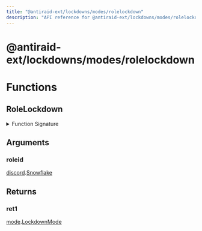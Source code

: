 ```yaml
---
title: "@antiraid-ext/lockdowns/modes/rolelockdown"
description: "API reference for @antiraid-ext/lockdowns/modes/rolelockdown"
---
```


<div id="@antiraid-ext/lockdowns/modes/rolelockdown"></div>

# @antiraid-ext/lockdowns/modes/rolelockdown

<div id="Functions"></div>

# Functions

<div id="RoleLockdown"></div>

## RoleLockdown

<details>
<summary>Function Signature</summary>

```luau
function RoleLockdown(roleid: discord.Snowflake) -> mode.LockdownMode end
```

</details>

<div id="Arguments"></div>

## Arguments

<div id="roleid"></div>

### roleid

[discord](#module.discord).[Snowflake](#Snowflake)



<div id="Returns"></div>

## Returns

<div id="ret1"></div>

### ret1

[mode](#module.mode).[LockdownMode](#LockdownMode)
